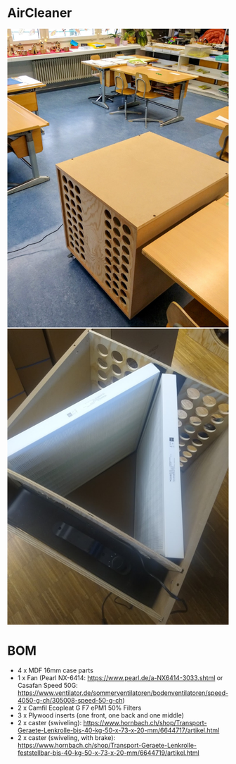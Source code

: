 # AirCleaner

![alt text](https://github.com/makehumantechnology/aircleaner/blob/main/aircleaner1.jpeg)
![alt text](https://github.com/makehumantechnology/aircleaner/blob/main/aircleaner2.jpeg)

# BOM

- 4 x MDF 16mm case parts
- 1 x Fan (Pearl NX-6414: https://www.pearl.de/a-NX6414-3033.shtml or Casafan Speed 50G: https://www.ventilator.de/sommerventilatoren/bodenventilatoren/speed-4050-g-ch/305008-speed-50-g-ch)
- 2 x Camfil Ecopleat G F7 ePM1 50% Filters
- 3 x Plywood inserts (one front, one back and one middle)
- 2 x caster (swiveling): https://www.hornbach.ch/shop/Transport-Geraete-Lenkrolle-bis-40-kg-50-x-73-x-20-mm/6644717/artikel.html
- 2 x caster (swiveling, with brake): https://www.hornbach.ch/shop/Transport-Geraete-Lenkrolle-feststellbar-bis-40-kg-50-x-73-x-20-mm/6644719/artikel.html


